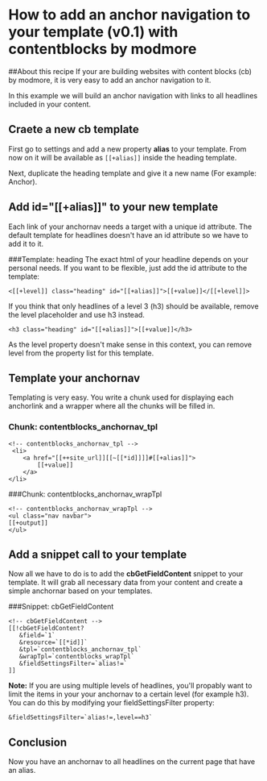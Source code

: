 # How to add an anchor navigation to your template (v0.1) with contentblocks by modmore

##About this recipe
If your are building websites with content blocks (cb) by modmore, it is very easy to add an anchor navigation to it.

In this example we will build an anchor navigation with links to all headlines included in your content.

## Craete a new cb template

First go to settings and add a new property **alias** to your template. From now on it will be available as ```[[+alias]]``` inside the heading template.

Next, duplicate the heading template and give it a new name (For example: Anchor).

## Add id="[[+alias]]" to your new template
Each link of your anchornav needs a target with a unique id attribute. The default template for headlines doesn't have an id attribute so we have to add it to it.

###Template: heading
The exact html of your headline depends on your personal needs. If you want to be flexible, just add the id attribute to the template:
```
<[[+level]] class="heading" id="[[+alias]]">[[+value]]</[[+level]]>
```
If you think that only headlines of a level 3 (h3) should be available, remove the level placeholder and use h3 instead. 
```
<h3 class="heading" id="[[+alias]]">[[+value]]</h3>
```
As the level property doesn't make sense in this context, you can remove level from the property list for this template.

## Template your anchornav
Templating is very easy. You write a chunk used for displaying each anchorlink and a wrapper where all the chunks will be filled in.

### Chunk: contentblocks_anchornav_tpl
```
<!-- contentblocks_anchornav_tpl --> 
 <li>
    <a href="[[++site_url]][[~[[*id]]]]#[[+alias]]">
        [[+value]]
    </a>
</li>
```

###Chunk: contentblocks_anchornav_wrapTpl
```
<!-- contentblocks_anchornav_wrapTpl -->
<ul class="nav navbar">
[[+output]]
</ul> 
```

## Add a snippet call to your template
Now all we have to do is to add the **cbGetFieldContent** snippet to your template. It will grab all necessary data from your content and create a simple anchornar based on your templates.

###Snippet: cbGetFieldContent
```
<!-- cbGetFieldContent -->
[[!cbGetFieldContent?
   &field=`1`
   &resource=`[[*id]]`
   &tpl=`contentblocks_anchornav_tpl`
   &wrapTpl=`contentblocks_wrapTpl`
   &fieldSettingsFilter=`alias!=`
]]
```
**Note:** If you are using multiple levels of headlines, you'll propably want to limit the items in your your anchornav to a certain level (for example h3). You can do this by modifying your fieldSettingsFilter property:

``` &fieldSettingsFilter=`alias!=,level==h3` ```


## Conclusion
Now you have an anchornav to all headlines on the current page that have an alias.
